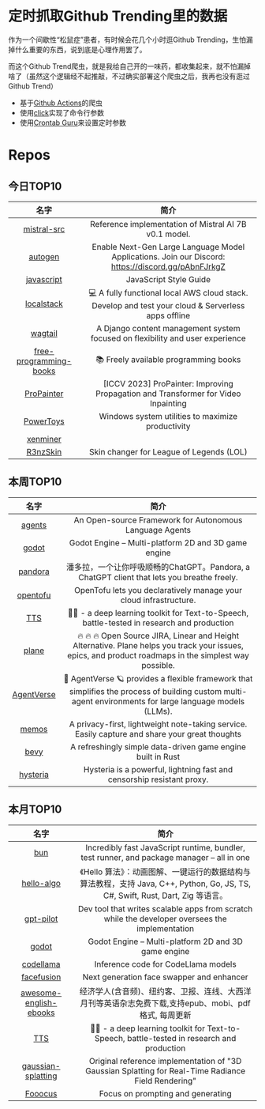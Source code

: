 # 定时抓取Github Trending里的数据

作为一个间歇性“松鼠症”患者，有时候会花几个小时逛Github Trending，生怕漏掉什么重要的东西，说到底是心理作用罢了。

而这个Github Trend爬虫，就是我给自己开的一味药，都收集起来，就不怕漏掉啥了（虽然这个逻辑经不起推敲，不过确实部署这个爬虫之后，我再也没有逛过Github Trend）

* 基于[Github Actions](https://docs.github.com/en/actions)的爬虫
* 使用[click](https://github.com/pallets/click)实现了命令行参数
* 使用[Crontab Guru](https://crontab.guru/)来设置定时参数

# Repos
## 今日TOP10 
<!-- START OF DAILY_TOP10_REPOS -->
| 名字 | 简介 |
| :----: | :----: |
| [mistral-src](https://github.com/mistralai/mistral-src) | Reference implementation of Mistral AI 7B v0.1 model. |
| [autogen](https://github.com/microsoft/autogen) | Enable Next-Gen Large Language Model Applications. Join our Discord: https://discord.gg/pAbnFJrkgZ |
| [javascript](https://github.com/airbnb/javascript) | JavaScript Style Guide |
| [localstack](https://github.com/localstack/localstack) | 💻 A fully functional local AWS cloud stack. Develop and test your cloud & Serverless apps offline |
| [wagtail](https://github.com/wagtail/wagtail) | A Django content management system focused on flexibility and user experience |
| [free-programming-books](https://github.com/EbookFoundation/free-programming-books) | 📚 Freely available programming books |
| [ProPainter](https://github.com/sczhou/ProPainter) | [ICCV 2023] ProPainter: Improving Propagation and Transformer for Video Inpainting |
| [PowerToys](https://github.com/microsoft/PowerToys) | Windows system utilities to maximize productivity |
| [xenminer](https://github.com/jacklevin74/xenminer) |  |
| [R3nzSkin](https://github.com/R3nzTheCodeGOD/R3nzSkin) | Skin changer for League of Legends (LOL) |
<!-- END OF DAILY_TOP10_REPOS -->

## 本周TOP10
<!-- START OF WEEKLY_TOP10_REPOS -->
| 名字 | 简介 |
| :----: | :----: |
| [agents](https://github.com/aiwaves-cn/agents) | An Open-source Framework for Autonomous Language Agents |
| [godot](https://github.com/godotengine/godot) | Godot Engine – Multi-platform 2D and 3D game engine |
| [pandora](https://github.com/zhile-io/pandora) | 潘多拉，一个让你呼吸顺畅的ChatGPT。Pandora, a ChatGPT client that lets you breathe freely. |
| [opentofu](https://github.com/opentofu/opentofu) | OpenTofu lets you declaratively manage your cloud infrastructure. |
| [TTS](https://github.com/coqui-ai/TTS) | 🐸💬 - a deep learning toolkit for Text-to-Speech, battle-tested in research and production |
| [plane](https://github.com/makeplane/plane) | 🔥 🔥 🔥 Open Source JIRA, Linear and Height Alternative. Plane helps you track your issues, epics, and product roadmaps in the simplest way possible. |
| [AgentVerse](https://github.com/OpenBMB/AgentVerse) | 🤖 AgentVerse 🪐 provides a flexible framework that simplifies the process of building custom multi-agent environments for large language models (LLMs). |
| [memos](https://github.com/usememos/memos) | A privacy-first, lightweight note-taking service. Easily capture and share your great thoughts |
| [bevy](https://github.com/bevyengine/bevy) | A refreshingly simple data-driven game engine built in Rust |
| [hysteria](https://github.com/apernet/hysteria) | Hysteria is a powerful, lightning fast and censorship resistant proxy. |
<!-- END OF WEEKLY_TOP10_REPOS -->

## 本月TOP10
<!-- START OF MONTHLY_TOP10_REPOS -->
| 名字 | 简介 |
| :----: | :----: |
| [bun](https://github.com/oven-sh/bun) | Incredibly fast JavaScript runtime, bundler, test runner, and package manager – all in one |
| [hello-algo](https://github.com/krahets/hello-algo) | 《Hello 算法》：动画图解、一键运行的数据结构与算法教程，支持 Java, C++, Python, Go, JS, TS, C#, Swift, Rust, Dart, Zig 等语言。 |
| [gpt-pilot](https://github.com/Pythagora-io/gpt-pilot) | Dev tool that writes scalable apps from scratch while the developer oversees the implementation |
| [godot](https://github.com/godotengine/godot) | Godot Engine – Multi-platform 2D and 3D game engine |
| [codellama](https://github.com/facebookresearch/codellama) | Inference code for CodeLlama models |
| [facefusion](https://github.com/facefusion/facefusion) | Next generation face swapper and enhancer |
| [awesome-english-ebooks](https://github.com/hehonghui/awesome-english-ebooks) | 经济学人(含音频)、纽约客、卫报、连线、大西洋月刊等英语杂志免费下载,支持epub、mobi、pdf格式, 每周更新 |
| [TTS](https://github.com/coqui-ai/TTS) | 🐸💬 - a deep learning toolkit for Text-to-Speech, battle-tested in research and production |
| [gaussian-splatting](https://github.com/graphdeco-inria/gaussian-splatting) | Original reference implementation of "3D Gaussian Splatting for Real-Time Radiance Field Rendering" |
| [Fooocus](https://github.com/lllyasviel/Fooocus) | Focus on prompting and generating |
<!-- END OF MONTHLY_TOP10_REPOS -->
